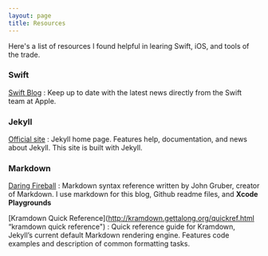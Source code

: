 ```yaml
---
layout: page
title: Resources
---
```


Here's a list of resources I found helpful in learing Swift, iOS, and tools of the trade.

### Swift

[Swift Blog](https://developer.apple.com/swift/blog/ "Official Swift Blog")
: Keep up to date with the latest news directly from the Swift team at Apple.

### Jekyll

[Official site](http://jekyllrb.com/ "Official Jekyll site")
: Jekyll home page. Features help, documentation, and news about Jekyll. This site is built with Jekyll.

### Markdown

[Daring Fireball](http://daringfireball.net/projects/markdown/syntax "markdown syntax")
: Markdown syntax reference written by John Gruber, creator of Markdown. I use markdown for this blog, Github readme files, and **Xcode Playgrounds**

[Kramdown Quick Reference](http://kramdown.gettalong.org/quickref.html “kramdown quick reference") 
: Quick reference guide for Kramdown, Jekyll’s current default Markdown rendering engine. Features code examples and description of common formatting tasks.  
